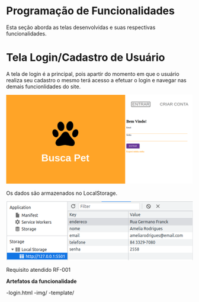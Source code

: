 # Programação de Funcionalidades

Esta seção aborda as telas desenvolvidas e suas respectivas funcionalidades.

# Tela Login/Cadastro de Usuário

A tela de login é a principal, pois apartir do momento em que o usuário realiza seu cadastro o mesmo terá acesso a efetuar o login e navegar nas demais funcionlidades do site.

![login](https://raw.githubusercontent.com/ICEI-PUC-Minas-PMV-ADS/pmv-ads-2022-1-e1-proj-web-t4-buscapet/main/docs/img/tela%20login.png)

Os dados são armazenados no LocalStorage.

![localstorage](https://raw.githubusercontent.com/ICEI-PUC-Minas-PMV-ADS/pmv-ads-2022-1-e1-proj-web-t4-buscapet/main/docs/img/localstorage-login.png)

Requisito atendido
RF-001

**Artefatos da funcionalidade**

-login.html
-img/
-template/

